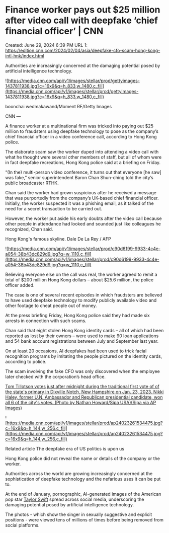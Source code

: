 # Finance worker pays out $25 million after video call with deepfake ‘chief financial officer’ | CNN

Created: June 29, 2024 6:39 PM
URL 1: https://edition.cnn.com/2024/02/04/asia/deepfake-cfo-scam-hong-kong-intl-hnk/index.html

Authorities are increasingly concerned at the damaging potential posed by artificial intelligence technology.

![https://media.cnn.com/api/v1/images/stellar/prod/gettyimages-1437811938.jpg?c=16x9&q=h_833,w_1480,c_fill](https://media.cnn.com/api/v1/images/stellar/prod/gettyimages-1437811938.jpg?c=16x9&q=h_833,w_1480,c_fill)

boonchai wedmakawand/Moment RF/Getty Images

CNN —

A finance worker at a multinational firm was tricked into paying out $25 million to fraudsters using deepfake technology to pose as the company’s chief financial officer in a video conference call, according to Hong Kong police.

The elaborate scam saw the worker duped into attending a video call with what he thought were several other members of staff, but all of whom were in fact deepfake recreations, Hong Kong police said at a briefing on Friday.

“(In the) multi-person video conference, it turns out that everyone [he saw] was fake,” senior superintendent Baron Chan Shun-ching told the city’s public broadcaster RTHK.

Chan said the worker had grown suspicious after he received a message that was purportedly from the company’s UK-based chief financial officer. Initially, the worker suspected it was a phishing email, as it talked of the need for a secret transaction to be carried out.

However, the worker put aside his early doubts after the video call because other people in attendance had looked and sounded just like colleagues he recognized, Chan said.

Hong Kong's famous skyline. Dale De La Rey / AFP

![https://media.cnn.com/api/v1/images/stellar/prod/c90d6199-9933-4c4e-a054-38b43dc829d9.jpg?q=w_1110,c_fill](https://media.cnn.com/api/v1/images/stellar/prod/c90d6199-9933-4c4e-a054-38b43dc829d9.jpg?q=w_1110,c_fill)

Believing everyone else on the call was real, the worker agreed to remit a total of $200 million Hong Kong dollars – about $25.6 million, the police officer added.

The case is one of several recent episodes in which fraudsters are believed to have used deepfake technology to modify publicly available video and other footage to cheat people out of money.

At the press briefing Friday, Hong Kong police said they had made six arrests in connection with such scams.

Chan said that eight stolen Hong Kong identity cards – all of which had been reported as lost by their owners – were used to make 90 loan applications and 54 bank account registrations between July and September last year.

On at least 20 occasions, AI deepfakes had been used to trick facial recognition programs by imitating the people pictured on the identity cards, according to police.

The scam involving the fake CFO was only discovered when the employee later checked with the corporation’s head office.

[Tom Tillotson votes just after midnight during the traditional first vote of of the state's primary in Dixville Notch, New Hampshire on Jan. 23, 2023. Nikki Haley, former U.N. Ambassador and Republican presidential candidate, won all 6 of the city's votes. (Photo by Nathan Howard/Sipa USA)(Sipa via AP Images)](https://edition.cnn.com/2024/01/24/politics/deepfake-politician-biden-what-matters)

![https://media.cnn.com/api/v1/images/stellar/prod/ap24023261534475.jpg?c=16x9&q=h_144,w_256,c_fill](https://media.cnn.com/api/v1/images/stellar/prod/ap24023261534475.jpg?c=16x9&q=h_144,w_256,c_fill)

Related article The deepfake era of US politics is upon us

Hong Kong police did not reveal the name or details of the company or the worker.

Authorities across the world are growing increasingly concerned at the sophistication of deepfake technology and the nefarious uses it can be put to.

At the end of January, pornographic, AI-generated images of the American pop star [Taylor Swift](https://www.cnn.com/2024/01/25/tech/taylor-swift-ai-generated-images/index.html) spread across social media, underscoring the damaging potential posed by artificial intelligence technology.

The photos - which show the singer in sexually suggestive and explicit positions - were viewed tens of millions of times before being removed from social platforms.